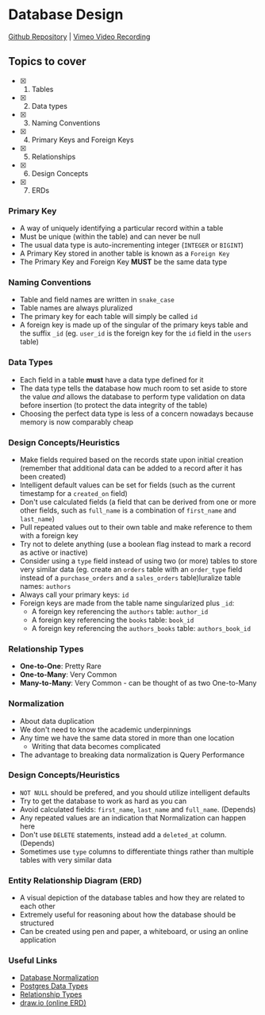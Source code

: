 # Database Design
[Github Repository]() | [Vimeo Video Recording](https://vimeo.com/858257788/3b4b399897?share=copy)

## Topics to cover

* [X] 1. Tables
* [X] 2. Data types
* [X] 3. Naming Conventions
* [X] 4. Primary Keys and Foreign Keys
* [X] 5. Relationships
* [X] 6. Design Concepts
* [X] 7. ERDs


### Primary Key

- A way of uniquely identifying a particular record within a table
- Must be unique (within the table) and can never be null
- The usual data type is auto-incrementing integer (`INTEGER` or `BIGINT`)
- A Primary Key stored in another table is known as a `Foreign Key`
- The Primary Key and Foreign Key **MUST** be the same data type

### Naming Conventions

- Table and field names are written in `snake_case`
- Table names are always pluralized
- The primary key for each table will simply be called `id`
- A foreign key is made up of the singular of the primary keys table and the suffix `_id` (eg. `user_id` is the foreign key for the `id` field in the `users` table)

### Data Types

- Each field in a table **must** have a data type defined for it
- The data type tells the database how much room to set aside to store the value _and_ allows the database to perform type validation on data before insertion (to protect the data integrity of the table)
- Choosing the perfect data type is less of a concern nowadays because memory is now comparably cheap

### Design Concepts/Heuristics

- Make fields required based on the records state upon initial creation (remember that additional data can be added to a record after it has been created)
- Intelligent default values can be set for fields (such as the current timestamp for a `created_on` field)
- Don't use calculated fields (a field that can be derived from one or more other fields, such as `full_name` is a combination of `first_name` and `last_name`)
- Pull repeated values out to their own table and make reference to them with a foreign key
- Try not to delete anything (use a boolean flag instead to mark a record as active or inactive)
- Consider using a `type` field instead of using two (or more) tables to store very similar data (eg. create an `orders` table with an `order_type` field instead of a `purchase_orders` and a `sales_orders` table)luralize table names: `authors`
 - Always call your primary keys: `id`
 - Foreign keys are made from the table name singularized plus `_id`:
     - A foreign key referencing the `authors` table: `author_id`
     - A foreign key referencing the `books` table: `book_id`
     - A foreign key referencing the `authors_books` table: `authors_book_id`

### Relationship Types

 - **One-to-One**: Pretty Rare
 - **One-to-Many**: Very Common
 - **Many-to-Many**: Very Common - can be thought of as two One-to-Many

### Normalization

 - About data duplication
 - We don't need to know the academic underpinnings
 - Any time we have the same data stored in more than one location
   - Writing that data becomes complicated
 - The advantage to breaking data normalization is Query Performance

### Design Concepts/Heuristics

 - `NOT NULL` should be prefered, and you should utilize intelligent defaults
 - Try to get the database to work as hard as you can
 - Avoid calculated fields: `first_name`, `last_name` and `full_name`. (Depends)
 - Any repeated values are an indication that Normalization can happen here
 - Don't use `DELETE` statements, instead add a `deleted_at` column. (Depends)
 - Sometimes use `type` columns to differentiate things rather than multiple tables with very similar data


### Entity Relationship Diagram (ERD)

- A visual depiction of the database tables and how they are related to each other
- Extremely useful for reasoning about how the database should be structured
- Can be created using pen and paper, a whiteboard, or using an online application

### Useful Links
* [Database Normalization](https://en.wikipedia.org/wiki/Database_normalization)
* [Postgres Data Types](http://www.postgresqltutorial.com/postgresql-data-types/)
* [Relationship Types](http://etutorials.org/SQL/Database+design+for+mere+mortals/Part+II+The+Design+Process/Chapter+10.+Table+Relationships/Types+of+Relationships/)
* [draw.io (online ERD)](https://www.draw.io/)